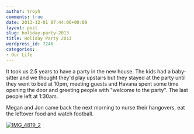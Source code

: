 ```yaml
---
author: troyh
comments: true
date: 2013-12-01 07:44:06+00:00
layout: post
slug: holiday-party-2013
title: Holiday Party 2013
wordpress_id: 7246
categories:
- Our Life
---
```


It took us 2.5 years to have a party in the new house. The kids had a baby-sitter and we thought they'd play upstairs but they stayed at the party until they went to bed at 10pm, meeting guests and Havana spent some time opening the door and greeting people with "welcome to the party". The last people left at 1:30am.

Megan and Jon came back the next morning to nurse their hangovers, eat the leftover food and watch football.

[![IMG_4819_2](http://troyandgay.files.wordpress.com/2013/12/img_4819_2.jpg)](http://troyandgay.com/2013/11/30/holiday-party-2013/img_4819_2/)
